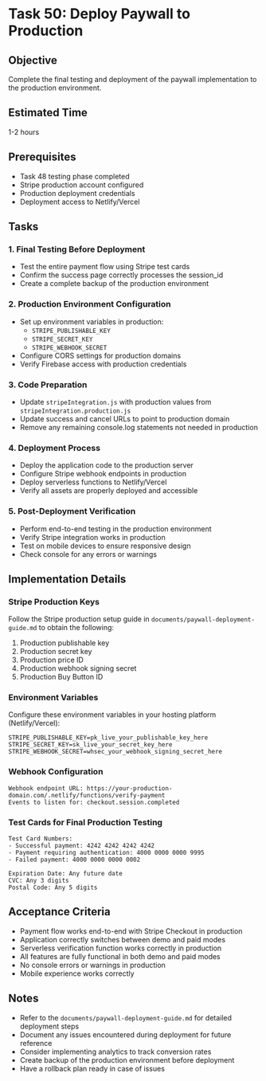 # Task 50: Deploy Paywall to Production

## Objective

Complete the final testing and deployment of the paywall implementation to the production environment.

## Estimated Time

1-2 hours

## Prerequisites

*   Task 48 testing phase completed
*   Stripe production account configured
*   Production deployment credentials
*   Deployment access to Netlify/Vercel

## Tasks

### 1\. Final Testing Before Deployment

*   Test the entire payment flow using Stripe test cards
*   Confirm the success page correctly processes the session\_id
*   Create a complete backup of the production environment

### 2\. Production Environment Configuration

*   Set up environment variables in production:
    *   `STRIPE_PUBLISHABLE_KEY`
    *   `STRIPE_SECRET_KEY`
    *   `STRIPE_WEBHOOK_SECRET`
*   Configure CORS settings for production domains
*   Verify Firebase access with production credentials

### 3\. Code Preparation

*   Update `stripeIntegration.js` with production values from `stripeIntegration.production.js`
*   Update success and cancel URLs to point to production domain
*   Remove any remaining console.log statements not needed in production

### 4\. Deployment Process

*   Deploy the application code to the production server
*   Configure Stripe webhook endpoints in production
*   Deploy serverless functions to Netlify/Vercel
*   Verify all assets are properly deployed and accessible

### 5\. Post-Deployment Verification

*   Perform end-to-end testing in the production environment
*   Verify Stripe integration works in production
*   Test on mobile devices to ensure responsive design
*   Check console for any errors or warnings

## Implementation Details

### Stripe Production Keys

Follow the Stripe production setup guide in `documents/paywall-deployment-guide.md` to obtain the following:

1. Production publishable key
2. Production secret key 
3. Production price ID
4. Production webhook signing secret
5. Production Buy Button ID

### Environment Variables

Configure these environment variables in your hosting platform (Netlify/Vercel):

```
STRIPE_PUBLISHABLE_KEY=pk_live_your_publishable_key_here
STRIPE_SECRET_KEY=sk_live_your_secret_key_here
STRIPE_WEBHOOK_SECRET=whsec_your_webhook_signing_secret_here
```

### Webhook Configuration

```
Webhook endpoint URL: https://your-production-domain.com/.netlify/functions/verify-payment
Events to listen for: checkout.session.completed
```

### Test Cards for Final Production Testing

```
Test Card Numbers:
- Successful payment: 4242 4242 4242 4242
- Payment requiring authentication: 4000 0000 0000 9995
- Failed payment: 4000 0000 0000 0002

Expiration Date: Any future date
CVC: Any 3 digits
Postal Code: Any 5 digits
```

## Acceptance Criteria

*   Payment flow works end-to-end with Stripe Checkout in production
*   Application correctly switches between demo and paid modes
*   Serverless verification function works correctly in production
*   All features are fully functional in both demo and paid modes
*   No console errors or warnings in production
*   Mobile experience works correctly

## Notes

*   Refer to the `documents/paywall-deployment-guide.md` for detailed deployment steps
*   Document any issues encountered during deployment for future reference
*   Consider implementing analytics to track conversion rates
*   Create backup of the production environment before deployment
*   Have a rollback plan ready in case of issues
